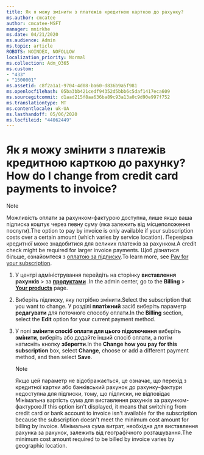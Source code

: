```yaml
---
title: Як я можу змінити з платежів кредитною карткою до рахунку?
ms.author: cmcatee
author: cmcatee-MSFT
manager: mnirkhe
ms.date: 04/21/2020
ms.audience: Admin
ms.topic: article
ROBOTS: NOINDEX, NOFOLLOW
localization_priority: Normal
ms.collection: Adm_O365
ms.custom:
- "433"
- "1500001"
ms.assetid: c8f2a1a1-9704-4d08-ba60-d836b9a5f981
ms.openlocfilehash: 05ba3bb421cedf94352d5bbb6c5daf1417eca609
ms.sourcegitcommit: d1aad215f8aa636ba89c93a13a0c9d90e997f752
ms.translationtype: MT
ms.contentlocale: uk-UA
ms.lasthandoff: 05/06/2020
ms.locfileid: "44062449"
---
```

# <a name="how-do-i-change-from-credit-card-payments-to-invoice"></a><span data-ttu-id="fec94-102">Як я можу змінити з платежів кредитною карткою до рахунку?</span><span class="sxs-lookup"><span data-stu-id="fec94-102">How do I change from credit card payments to invoice?</span></span>

> [!NOTE]
> <span data-ttu-id="fec94-103">Можливість оплати за рахунком-фактурою доступна, лише якщо ваша підписка коштує через певну суму (яка залежить від місцеположення послуги).</span><span class="sxs-lookup"><span data-stu-id="fec94-103">The option to pay by invoice is only available if your subscription costs over a certain amount (which varies by service location).</span></span> <span data-ttu-id="fec94-104">Перевірка кредитної може знадобитися для великих платежів за рахунком.</span><span class="sxs-lookup"><span data-stu-id="fec94-104">A credit check might be required for larger invoice payments.</span></span> <span data-ttu-id="fec94-105">Щоб дізнатися більше, ознайомтеся з [оплатою за підписку](https://docs.microsoft.com/office365/admin/subscriptions-and-billing/pay-for-your-subscription).</span><span class="sxs-lookup"><span data-stu-id="fec94-105">To learn more, see [Pay for your subscription](https://docs.microsoft.com/office365/admin/subscriptions-and-billing/pay-for-your-subscription).</span></span>
  
1. <span data-ttu-id="fec94-106">У центрі адміністрування перейдіть на сторінку **виставлення рахунків** \> за **[продуктами](https://go.microsoft.com/fwlink/p/?linkid=842054)** .</span><span class="sxs-lookup"><span data-stu-id="fec94-106">In the admin center, go to the **Billing** \> **[Your products](https://go.microsoft.com/fwlink/p/?linkid=842054)** page.</span></span>

2. <span data-ttu-id="fec94-107">Виберіть підписку, яку потрібно змінити.</span><span class="sxs-lookup"><span data-stu-id="fec94-107">Select the subscription that you want to change.</span></span> <span data-ttu-id="fec94-108">У розділі **платіжний** засіб виберіть параметр **редагувати** для поточного способу оплати.</span><span class="sxs-lookup"><span data-stu-id="fec94-108">In the **Billing** section, select the **Edit** option for your current payment method.</span></span>

3. <span data-ttu-id="fec94-109">У полі **змінити спосіб оплати для цього підключення** виберіть **змінити**, виберіть або додайте інший спосіб оплати, а потім натисніть кнопку **зберегти**.</span><span class="sxs-lookup"><span data-stu-id="fec94-109">In the **Change how you pay for this subscription** box, select **Change**, choose or add a different payment method, and then select **Save**.</span></span>

   > [!NOTE]
   > <span data-ttu-id="fec94-110">Якщо цей параметр не відображається, це означає, що перехід з кредитної картки або банківський рахунок до рахунку-фактури недоступна для підписки, тому, що підписки, не відповідає Мінімальна вартість сума для виставлення рахунків за рахунком-фактурою.</span><span class="sxs-lookup"><span data-stu-id="fec94-110">If this option isn't displayed, it means that switching from credit card or bank account to invoice isn't available for the subscription because the subscription doesn't meet the minimum cost amount for billing by invoice.</span></span> <span data-ttu-id="fec94-111">Мінімальна сума витрат, необхідна для виставлення рахунка за рахунок, залежить від географічного розташування.</span><span class="sxs-lookup"><span data-stu-id="fec94-111">The minimum cost amount required to be billed by invoice varies by geographic location.</span></span>
  
